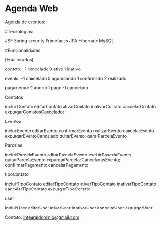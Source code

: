 # Agenda Web
Agenda de eventos:

#Tecnologias:

JSF
Spring security
Primefaces
JPA
Hibernate
MySQL


#Funcionalidades

[Enumerados]

contato: 
-1 cancelado
0 ativo 
1 inativo 

evento: 
-1 cancelado 
0 aguardando 
1 confirmado 
2 realizado 

pagamento: 
0 aberto 
1 pago 
-1 cancelado

Contatos

incluirContato
editarContato
ativarContato
inativarContato
cancelarContato
expurgarContatosCancelados

Eventos

incluirEvento
editarEvento
confirmarEvento
realizarEvento
cancelarEvento
expurgarEventoCancelado
quitarEvento;
gerarParcelaEvento

Parcelas

incluirParcelaEvento
editarParcelaEvento
excluirPascelaEvento
quitarParcelaEvento
expurgarParcelasCanceladasEvento;
confirmarPagamento
cancelarPagamento

tipoContato

incluirTipoContato
editarTipoContato
ativarTipoContato
inativarTipoContato
cancelarTipoContato
expurgarTipoContato

user

incluirUser
editarUser
ativarUser
inativarUser
cancelarUser
expurgarUser


Contato: integraldominio@gmail.com
